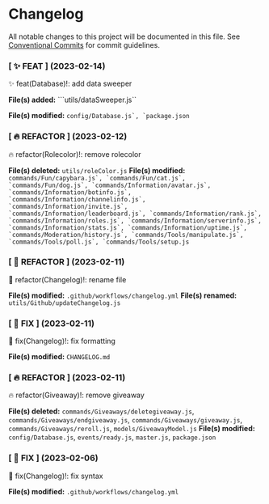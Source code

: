 # Changelog

All notable changes to this project will be documented in this file.
See [Conventional Commits](https://conventionalcommits.org) for commit guidelines.

<!--Changelog start-->

### [ ✨ FEAT ] (2023-02-14)

✨ feat(Database)!: add data sweeper

**File(s) added:** ```utils/dataSweeper.js``

**File(s) modified:** ``config/Database.js`, `package.json``




### [ 🔥 REFACTOR ] (2023-02-12)

🔥 refactor(Rolecolor)!: remove rolecolor


**File(s) deleted:** ``utils/roleColor.js``
**File(s) modified:** ``commands/Fun/capybara.js`, `commands/Fun/cat.js`, `commands/Fun/dog.js`, `commands/Information/avatar.js`, `commands/Information/botinfo.js`, `commands/Information/channelinfo.js`, `commands/Information/invite.js`, `commands/Information/leaderboard.js`, `commands/Information/rank.js`, `commands/Information/roles.js`, `commands/Information/serverinfo.js`, `commands/Information/stats.js`, `commands/Information/uptime.js`, `commands/Moderation/history.js`, `commands/Tools/manipulate.js`, `commands/Tools/poll.js`, `commands/Tools/setup.js``




### [ 🔨 REFACTOR ] (2023-02-11)

🔨 refactor(Changelog)!: rename file



**File(s) modified:** ``.github/workflows/changelog.yml``
**File(s) renamed:** ``utils/Github/updateChangelog.js``



### [ 🐛 FIX ] (2023-02-11)

🐛 fix(Changelog)!: fix formatting



**File(s) modified:** ``CHANGELOG.md``




### [ 🔥 REFACTOR ] (2023-02-11)

🔥 refactor(Giveaway)!: remove giveaway

**File(s) deleted:** `commands/Giveaways/deletegiveaway.js`, `commands/Giveaways/endgiveaway.js`, `commands/Giveaways/giveaway.js`, `commands/Giveaways/reroll.js`, `models/GiveawayModel.js`
**File(s) modified:** `config/Database.js`, `events/ready.js`, `master.js`, `package.json`

### [ 🐛 FIX ] (2023-02-06)

🐛 fix(Changelog)!: fix syntax

**File(s) modified:** `.github/workflows/changelog.yml`






<!--Changelog end-->
